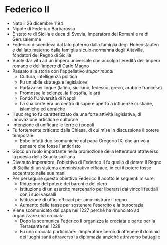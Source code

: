 # Federico II

- Nato il 26 dicembre 1194
- Nipote di Federico Barbarossa
- È stato re di Sicilia e duca di Svevia, Imperatore dei Romani e re di Gerusalemme
- Federico discendeva dal lato paterno dalla famiglia degli Hohenstaufen e dal lato materno dalla famiglia siculo-normanna degli Altavilla, fondatori del Regno di Sicilia
- Vuole dar vita ad un impero universale che accolga l'eredità dell'impero romano e dell'impero di Carlo Magno
- Passato alla storia con l'appellativo *stupor mundi*
	- Cultura, intelligenza politica
	- Fu un abile stratega e legislatore
	- Parlava sei lingue (latino, siciliano, tedesco, greco, arabo e francese)
	- Promosse le scienze, la filosofia, le arti
	- Fondò l’Università di Napoli
	- La sua corte era un centro di sapere aperto a influenze cristiane, islamiche ed ebraiche
- Il suo regno fu caratterizzato da una forte attività legislativa, di innovazione artistica e culturale
- Intenzione di unificare le terre e i popoli
- Fu fortemente criticato dalla Chiesa, di cui mise in discussione il potere temporale
	- Ebbe infatti due scomuniche dal papa Gregorio IX, che arrivò a pensare che fosse l'anticristo
- Giocò un ruolo importante nella promozione della letteratura attraverso la poesia della Scuola siciliana
- Divenuto imperatore, l'obiettivo di Federico II fu quello di dotare il Regno di Sicilia di un sistema amministrativo efficace, in cui il potere fosse accentrato nelle sue mani
- Per perseguire questo obiettivo Federico II adottò le seguenti misure:      
	- Riduzione del potere dei baroni e del clero
	- Istituzione di un esercito mercenario per liberarsi dai vincoli feudali con i suoi vassalli
	- Istituzione di uffici efficaci per amministrare il regno  
	- Aumento delle tasse per sostenere l'esercito e la burocrazia
- Viene scomunicato dal papa nel 1227 perchè ha rinunciato ad organizzare una crociata
	- Dopo la scomunica Federico II organizza la crociata e parte per la Terrasanta nel 1228
	- Fu una crociata particolare: l'imperatore cercò di ottenere il dominio dei luoghi santi attraverso la diplomazia anziché attraverso battaglie